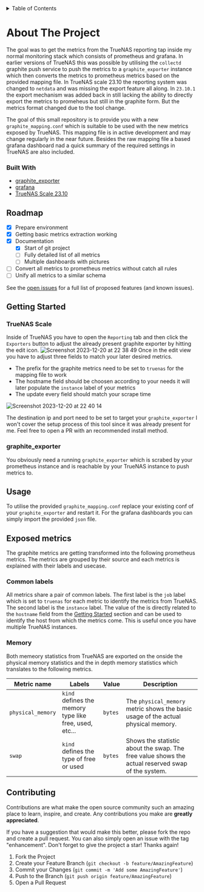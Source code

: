 <!-- TABLE OF CONTENTS -->
<details>
  <summary>Table of Contents</summary>
  <ol>
    <li>
      <a href="#about-the-project">About The Project</a>
      <ul>
        <li><a href="#built-with">Built With</a></li>
      </ul>
    </li>
    <li><a href="#roadmap">Roadmap</a></li>
    <li>
      <a href="#getting-started">Getting Started</a>
      <ul>
        <li><a href="#truenas-scale">TrueNAS Scale</a></li>
        <li><a href="#graphite_exporter">graphite_exporter</a></li>
      </ul>
    </li>
    <li><a href="#usage">Usage</a></li>
    <li>
      <a href="#exposed-metrics">Exposed metrics</a>
      <ul>
        <li><a href="#common-labels">Common labels</a></li>
        <li><a href="#memory">Memory</a></li>
      </ul>
    </li>
    <li><a href="#contributing">Contributing</a></li>
  </ol>
</details>

# About The Project

The goal was to get the metrics from the TrueNAS reporting tap inside my normal monitoring stack which consists of prometheus and grafana. In earlier versions of TrueNAS this was possible by utilising the `collectd` graphite push service to push the metrics to a `graphite_exporter` instance which then converts the metrics to prometheus metrics based on the provided mapping file. In TrueNAS scale 23.10 the reporting system was changed to `netdata` and was missing the export feature all along. In `23.10.1` the export mechanism was added back in still lacking the ability to directly export the metrics to promeheus but still in the graphite form. But the metrics format changed due to the tool change.

The goal of this small repository is to provide you with a new `graphite_mapping.conf` which is suitable to be used with the new metrics exposed by TrueNAS. This mapping file is in active development and may change regularly in the near future. Besides the raw mapping file a based grafana dashboard nad a quick summary of the required settings in TrueNAS are also included.

### Built With

* [graphite_exporter](https://github.com/prometheus/graphite_exporter)
* [grafana](https://github.com/grafana/grafana)
* [TrueNAS Scale 23.10](https://www.truenas.com/truenas-scale/)

<!-- ROADMAP -->
## Roadmap

- [x] Prepare environment
- [x] Getting basic metrics extraction working
- [x] Documentation
    - [x] Start of git project
    - [ ] Fully detailed list of all metrics
    - [ ] Multiple dashboards with pictures
- [ ] Convert all metrics to prometheus metrics without catch all rules
- [ ] Unify all metrics to a similar schema

See the [open issues]([https://github.com/github_username/repo_name](https://github.com/Supporterino/truenas-graphite-to-prometheus)/issues) for a full list of proposed features (and known issues).

<!-- GETTING STARTED -->
## Getting Started

### TrueNAS Scale

Inside of TrueNAS you have to open the `Reporting` tab and then click the `Exporters` button to adjust the already present graphite exporter by hitting the edit icon.
![Screenshot 2023-12-20 at 22 38 49](https://github.com/Supporterino/truenas-graphite-to-prometheus/assets/25184990/228eec2b-e612-4772-8bde-440ac3bcaef4)
Once in the edit view you have to adjust three fields to match your later desired metrics.
* The prefix for the graphite metrics need to be set to `truenas` for the mapping file to work
* The hostname field should be choosen according to your needs it will later populate the `instance` label of your metrics
* The update every field should match your scrape time

![Screenshot 2023-12-20 at 22 40 14](https://github.com/Supporterino/truenas-graphite-to-prometheus/assets/25184990/5a6cfd79-42ae-4173-bee5-42bb1d43d7b9)

The destination ip and port need to be set to target your `graphite_exporter` I won't cover the setup process of this tool since it was already present for me. Feel free to open a PR with an recommended install method.

### graphite_exporter

You obviously need a running `graphite_exporter` which is scrabed by your prometheus instance and is reachable by your TrueNAS instance to push metrics to.

<!-- USAGE EXAMPLES -->
## Usage

To utilise the provided `graphite_mapping.conf` replace your existing conf of your `graphite_exporter` and restart it. For the grafana dashboards you can simply import the provided `json` file.

<!-- EXPOSED METRICS -->
## Exposed metrics

The graphite metrics are getting transformed into the following prometheus metrics. The metrics are grouped by their source and each metrics is explained with their labels and usecase.

### Common labels

All metrics share a pair of common labels. The first label is the `job` label which is set to `truenas` for each metric to identify the metrics from TrueNAS. The second label is the `instance` label. The value of the is directly related to the `hostname` field from the [Getting Started](#getting-started) section and can be used to identify the host from which the metrics come. This is useful once you have multiple TrueNAS instances.

### Memory

Both memeory statistics from TrueNAS are exported on the onside the physical memory statistics and the in depth memory statistics which translates to the following metrics.

|Metric name|Labels|Value|Description|
|-----------|------|-----|-----------|
|`physical_memory`|`kind` defines the memory type like free, used, etc...|`bytes`|The `physical_memory` metric shows the basic usage of the actual physical memory.|
|`swap`|`kind` defines the type of free or used|`bytes`|Shows the statistic about the swap. The free value shows the actual reserved swap of the system.|

<!-- CONTRIBUTING -->
## Contributing

Contributions are what make the open source community such an amazing place to learn, inspire, and create. Any contributions you make are **greatly appreciated**.

If you have a suggestion that would make this better, please fork the repo and create a pull request. You can also simply open an issue with the tag "enhancement".
Don't forget to give the project a star! Thanks again!

1. Fork the Project
2. Create your Feature Branch (`git checkout -b feature/AmazingFeature`)
3. Commit your Changes (`git commit -m 'Add some AmazingFeature'`)
4. Push to the Branch (`git push origin feature/AmazingFeature`)
5. Open a Pull Request
